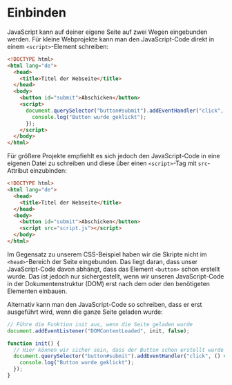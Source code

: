 # Einbinden

JavaScript kann auf deiner eigene Seite auf zwei Wegen eingebunden werden. Für kleine Webprojekte kann man den JavaScript-Code direkt in einem `<script>`-Element schreiben:

```html
<!DOCTYPE html>
<html lang="de">
  <head>
    <title>Titel der Webseite</title>
  </head>
  <body>
    <button id="submit">Abschicken</button>
    <script>
      document.querySelector("button#submit").addEventHandler("click", () => {
        console.log("Button wurde geklickt");
      });
    </script>
  </body>
</html>
```

Für größere Projekte empfiehlt es sich jedoch den JavaScript-Code in eine eigenen Datei zu schreiben und diese über einen `<script>`-Tag mit `src`-Attribut einzubinden:

```html
<!DOCTYPE html>
<html lang="de">
  <head>
    <title>Titel der Webseite</title>
  </head>
  <body>
    <button id="submit">Abschicken</button>
    <script src="script.js"></script>
  </body>
</html>
```

Im Gegensatz zu unserem CSS-Beispiel haben wir die Skripte nicht im `<head>`-Bereich der Seite eingebunden. Das liegt daran, dass unser JavaScript-Code davon abhängt, dass das Element `<button>` schon erstellt wurde. Das ist jedoch nur sichergestellt, wenn wir unseren JavaScript-Code in der Dokumentenstruktur (DOM) erst nach dem oder den benötigeten Elementen einbauen.

Alternativ kann man den JavaScript-Code so schreiben, dass er erst ausgeführt wird, wenn die ganze Seite geladen wurde:

```javascript
// Führe die Funktion init aus, wenn die Seite geladen wurde
document.addEventListener("DOMContentLoaded", init, false);

function init() {
  // Hier können wir sicher sein, dass der Button schon erstellt wurde
  document.querySelector("button#submit").addEventHandler("click", () => {
    console.log("Button wurde geklickt");
  });
}
```
